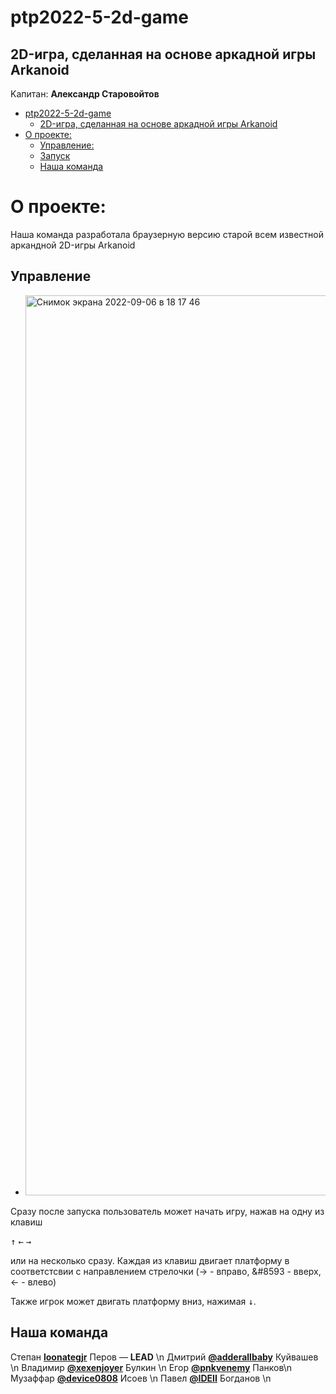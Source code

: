 # ptp2022-5-2d-game
## 2D-игра, сделанная на основе аркадной игры Arkanoid 
Kапитан: **Александр Старовойтов**


- [ptp2022-5-2d-game](#ptp2022-5-2d-game)
  - [2D-игра, сделанная на основе аркадной игры Arkanoid](#2d-игра,-сделанная-на-основе-аркадной-игры-Arkanoid)
- [О проекте:](#о-проекте)
  - [Управление:](#Управление)
  - [Запуск](#Запуск)
  - [Наша команда](#наша-команда)

О проекте:
===
Наша команда разработала браузерную версию старой всем известной аркандной 2D-игры Arkanoid


## Управление

- <img width="1440" alt="Снимок экрана 2022-09-06 в 18 17 46" src="https://user-images.githubusercontent.com/93993119/188672873-bf7cab33-85b2-4750-88d5-a71d2baf869a.png">

Сразу после запуска пользователь может начать игру, нажав  на одну из клавиш 

               
   <kbd>&#8593;</kbd>
<kbd>&#8592;</kbd> <kbd>&#8594;</kbd> 

или на несколько сразу. Каждая из клавиш двигает платформу в соответстсвии с направлением стрелочки (&#8594; - вправо,
&#8593 - вверх, &#8592; - влево)

Также игрок может двигать платформу вниз, нажимая <kbd>&#8595;</kbd>.



## Наша команда

Степан **[loonategjr](https://github.com/loonategjr)** Перов — **LEAD** \n
Дмитрий **[@adderallbaby](https://github.com/adderallbaby)** Куйвашев   \n
Владимир **[@xexenjoyer](https://github.com/xexenjoyer)** Булкин \n
Егор **[@pnkvenemy](https://github.com/pnkvenemy)** Панков\n
Музаффар **[@device0808](https://github.com/device0808)** Исоев \n
Павел **[@IDEII](https://github.com/IDEII)** Богданов \n
